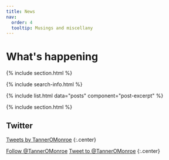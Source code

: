 ```yaml
---
title: News
nav:
  order: 4
  tooltip: Musings and miscellany
---
```


# What's happening

{% include section.html %}

{% include search-info.html %}

{% include list.html data="posts" component="post-excerpt" %}

{% include section.html %}

## Twitter

<!-- Twitter embeds from https://publish.twitter.com/ -->

<a class="twitter-timeline" data-width="400" data-height="400" href="https://twitter.com/TannerOMonroe">Tweets by TannerOMonroe</a> <script async src="https://platform.twitter.com/widgets.js" charset="utf-8"></script>
{:.center}

<a href="https://twitter.com/TannerOMonroe" class="twitter-follow-button" data-show-count="false">Follow @TannerOMonroe</a><script async src="https://platform.twitter.com/widgets.js" charset="utf-8"></script>
<a href="https://twitter.com/TannerOMonroe" class="twitter-mention-button" data-show-count="false">Tweet to @TannerOMonroe</a><script async src="https://platform.twitter.com/widgets.js" charset="utf-8"></script>
{:.center}
